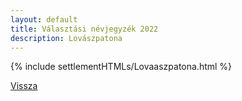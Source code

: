 ```yaml
---
layout: default
title: Választási névjegyzék 2022
description: Lovászpatona
---
```


{% include settlementHTMLs/Lovaaszpatona.html %}

[Vissza](./)